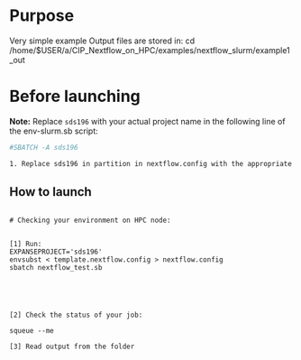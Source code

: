 # Purpose

Very simple example
Output files are stored in:  cd /home/$USER/a/CIP_Nextflow_on_HPC/examples/nextflow_slurm/example1_out

# Before launching


**Note:** Replace `sds196` with your actual project name in the following line of the env-slurm.sb script:
```bash
#SBATCH -A sds196

1. Replace sds196 in partition in nextflow.config with the appropriate value for your  access configuration.

```

## How to launch 

```

# Checking your environment on HPC node:


[1] Run:
EXPANSEPROJECT='sds196'
envsubst < template.nextflow.config > nextflow.config
sbatch nextflow_test.sb 





[2] Check the status of your job:

squeue --me

[3] Read output from the folder


```
